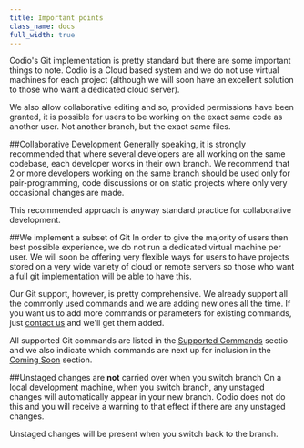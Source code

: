 ```yaml
---
title: Important points
class_name: docs
full_width: true
---
```


Codio's Git implementation is pretty standard but there are some important things to note. Codio is a Cloud based system and we do not use virtual machines for each project (although we will soon have an excellent solution to those who want a dedicated cloud server).

We also allow collaborative editing and so, provided permissions have been granted, it is possible for users to be working on the exact same code as another user. Not another branch, but the exact same files.

##Collaborative Development
Generally speaking, it is strongly recommended that where several developers are all working on the same codebase, each developer works in their own branch. We recommend that 2 or more developers working on the same branch should be used only for pair-programming, code discussions or on static projects where only very occasional changes are made.

This recommended approach is anyway standard practice for collaborative development.

##We implement a subset of Git
In order to give the majority of users then best possible experience, we do not run a dedicated virtual machine per user. We will soon be offering very flexible ways for users to have projects stored on a very wide variety of cloud or remote servers so those who want  a full git implementation will be able to have this.

Our Git support, however, is pretty comprehensive. We already support all the commonly used commands and we are adding new ones all the time. If you want us to add more commands or parameters for existing commands, just [contact us](/docs) and we'll get them added.

All supported Git commands are listed in the [Supported Commands](/docs/git/supported) sectio and we also indicate which commands are next up for inclusion in the [Coming Soon](/docs/git/coming) section.

##Unstaged changes are **not** carried over when you switch branch
On a local development machine, when you switch branch, any unstaged changes will automatically appear in your new branch. Codio does not do this and you will receive a warning to that effect if there are any unstaged changes.

Unstaged changes will be present when you switch back to the branch.

